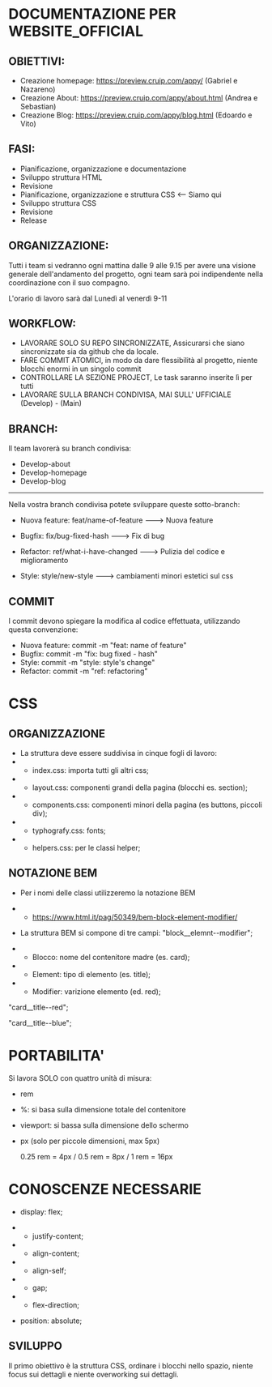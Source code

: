 # DOCUMENTAZIONE PER WEBSITE_OFFICIAL

## OBIETTIVI:

- Creazione homepage: https://preview.cruip.com/appy/ (Gabriel e Nazareno)
- Creazione About: https://preview.cruip.com/appy/about.html (Andrea e Sebastian)
- Creazione Blog: https://preview.cruip.com/appy/blog.html (Edoardo e Vito)

## FASI:

- Pianificazione, organizzazione e documentazione
- Sviluppo struttura HTML
- Revisione
- Pianificazione, organizzazione e struttura CSS <-- Siamo qui
- Sviluppo struttura CSS
- Revisione
- Release

## ORGANIZZAZIONE:

Tutti i team si vedranno ogni mattina dalle 9 alle 9.15 per avere una visione generale dell'andamento del progetto, ogni team sarà poi indipendente nella coordinazione con il suo compagno.

L'orario di lavoro sarà dal Lunedì al venerdì 9-11

## WORKFLOW:

- LAVORARE SOLO SU REPO SINCRONIZZATE, Assicurarsi che siano sincronizzate sia da github che da locale.
- FARE COMMIT ATOMICI, in modo da dare flessibilità al progetto, niente blocchi enormi in un singolo commit
- CONTROLLARE LA SEZIONE PROJECT, Le task saranno inserite lì per tutti
- LAVORARE SULLA BRANCH CONDIVISA, MAI SULL' UFFICIALE (Develop) - (Main)

## BRANCH:

Il team lavorerà su branch condivisa:

- Develop-about
- Develop-homepage
- Develop-blog

---

Nella vostra branch condivisa potete sviluppare queste sotto-branch:

- Nuova feature: feat/name-of-feature ---> Nuova feature

- Bugfix: fix/bug-fixed-hash ---> Fix di bug

- Refactor: ref/what-i-have-changed ---> Pulizia del codice e miglioramento

- Style: style/new-style ---> cambiamenti minori estetici sul css

## COMMIT

I commit devono spiegare la modifica al codice effettuata, utilizzando questa convenzione:

- Nuova feature: commit -m "feat: name of feature"
- Bugfix: commit -m "fix: bug fixed - hash"
- Style: commit -m "style: style's change"
- Refactor: commit -m "ref: refactoring"

# CSS

## ORGANIZZAZIONE

- La struttura deve essere suddivisa in cinque fogli di lavoro:
- - index.css: importa tutti gli altri css;
- - layout.css: componenti grandi della pagina (blocchi es. section);
- - components.css: componenti minori della pagina (es buttons, piccoli div);
- - typhografy.css: fonts;
- - helpers.css: per le classi helper;

## NOTAZIONE BEM

- Per i nomi delle classi utilizzeremo la notazione BEM

- - https://www.html.it/pag/50349/bem-block-element-modifier/

- La struttura BEM si compone di tre campi: "block\_\_elemnt--modifier";

- - Blocco: nome del contenitore madre (es. card);
- - Element: tipo di elemento (es. title);
- - Modifier: varizione elemento (ed. red);

"card\_\_title--red";

"card\_\_title--blue";

# PORTABILITA'

Si lavora SOLO con quattro unità di misura:

- rem
- %: si basa sulla dimensione totale del contenitore
- viewport: si bassa sulla dimensione dello schermo
- px (solo per piccole dimensioni, max 5px)

  0.25 rem = 4px / 0.5 rem = 8px / 1 rem = 16px

# CONOSCENZE NECESSARIE

- display: flex;
- - justify-content;
- - align-content;
- - align-self;
- - gap;
- - flex-direction;

- position: absolute;

## SVILUPPO

Il primo obiettivo è la struttura CSS, ordinare i blocchi nello spazio, niente focus sui dettagli e niente overworking sui dettagli.
